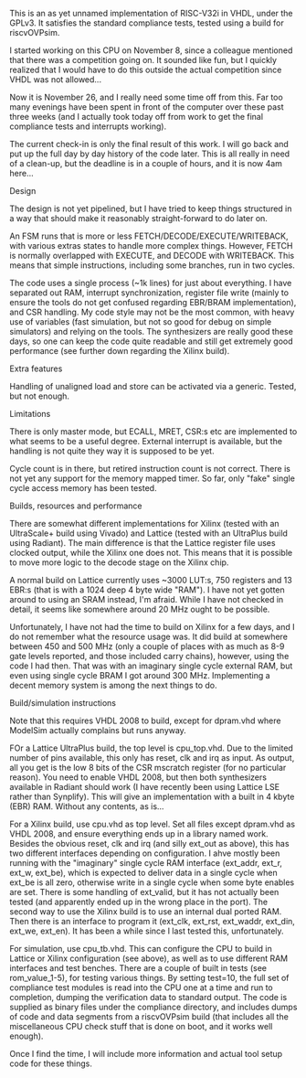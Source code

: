 This is an as yet unnamed implementation of RISC-V32i in VHDL, under the GPLv3.
It satisfies the standard compliance tests, tested using a build for riscvOVPsim.

I started working on this CPU on November 8, since a colleague mentioned that there was a competition going on. It sounded like fun, but I quickly realized that I would have to do this outside the actual competition since VHDL was not allowed...

Now it is November 26, and I really need some time off from this. Far too many evenings have been spent in front of the computer over these past three weeks (and I actually took today off from work to get the final compliance tests and interrupts working).

The current check-in is only the final result of this work. I will go back and put up the full day by day history of the code later. This is all really in need of a clean-up, but the deadline is in a couple of hours, and it is now 4am here...


Design

The design is not yet pipelined, but I have tried to keep things structured in a way that should make it reasonably straight-forward to do later on.

An FSM runs that is more or less FETCH/DECODE/EXECUTE/WRITEBACK, with various extras states to handle more complex things. However, FETCH is normally overlapped with EXECUTE, and DECODE with WRITEBACK. This means that simple instructions, including some branches, run in two cycles.

The code uses a single process (~1k lines) for just about everything. I have separated out RAM, interrupt synchronization, register file write (mainly to ensure the tools do not get confused regarding EBR/BRAM implementation), and CSR handling.
My code style may not be the most common, with heavy use of variables (fast simulation, but not so good for debug on simple simulators) and relying on the tools. The synthesizers are really good these days, so one can keep the code quite readable and still get extremely good performance (see further down regarding the Xilinx build).


Extra features

Handling of unaligned load and store can be activated via a generic. Tested, but not enough.


Limitations

There is only master mode, but ECALL, MRET, CSR:s etc are implemented to what seems to be a useful degree. External interrupt is available, but the handling is not quite they way it is supposed to be yet.

Cycle count is in there, but retired instruction count is not correct.
There is not yet any support for the memory mapped timer.
So far, only "fake" single cycle access memory has been tested.


Builds, resources and performance

There are somewhat different implementations for Xilinx (tested with an UltraScale+ build using Vivado) and Lattice (tested with an UltraPlus build using Radiant).
The main difference is that the Lattice register file uses clocked output, while the Xilinx one does not. This means that it is possible to move more logic to the decode stage on the Xilinx chip.

A normal build on Lattice currently uses ~3000 LUT:s, 750 registers and 13 EBR:s (that is with a 1024 deep 4 byte wide "RAM"). I have not yet gotten around to using an SRAM instead, I'm afraid. While I have not checked in detail, it seems like somewhere around 20 MHz ought to be possible.

Unfortunately, I have not had the time to build on Xilinx for a few days, and I do not remember what the resource usage was. It did build at somewhere between 450 and 500 MHz (only a couple of places with as much as 8-9 gate levels reported, and those included carry chains), however, using the code I had then. That was with an imaginary single cycle external RAM, but even using single cycle BRAM I got around 300 MHz. Implementing a decent memory system is among the next things to do.


Build/simulation instructions

Note that this requires VHDL 2008 to build, except for dpram.vhd where ModelSim actually complains but runs anyway.

FOr a Lattice UltraPlus build, the top level is cpu_top.vhd. Due to the limited number of pins available, this only has reset, clk and irq as input. As output, all you get is the low 8 bits of the CSR mscratch register (for no particular reason).
You need to enable VHDL 2008, but then both synthesizers available in Radiant should work (I have recently been using Lattice LSE rather than Synplify).
This will give an implementation with a built in 4 kbyte (EBR) RAM. Without any contents, as is...

For a Xilinx build, use cpu.vhd as top level. Set all files except dpram.vhd as VHDL 2008, and ensure everything ends up in a library named work.
Besides the obvious reset, clk and irq (and silly ext_out as above), this has two different interfaces depending on configuration. I ahve mostly been running with the "imaginary" single cycle RAM interface (ext_addr, ext_r, ext_w, ext_be), which is expected to deliver data in a single cycle when ext_be is all zero, otherwise write in a single cycle when some byte enables are set. There is some handling of ext_valid, but it has not actually been tested (and apparently ended up in the wrong place in the port).
The second way to use the Xilinx build is to use an internal dual ported RAM. Then there is an interface to program it (ext_clk, ext_rst, ext_waddr, ext_din, ext_we, ext_en). It has been a while since I last tested this, unfortunately.

For simulation, use cpu_tb.vhd. This can configure the CPU to build in Lattice or Xilinx configuration (see above), as well as to use different RAM interfaces and test benches.
There are a couple of built in tests (see rom_value_1-5), for testing various things.
By setting test=10, the full set of compliance test modules is read into the CPU one at a time and run to completion, dumping the verification data to standard output. The code is supplied as binary files under the compliance directory, and includes dumps of code and data segments from a riscvOVPsim build (that includes all the miscellaneous CPU check stuff that is done on boot, and it works well enough).


Once I find the time, I will include more information and actual tool setup code for these things.
